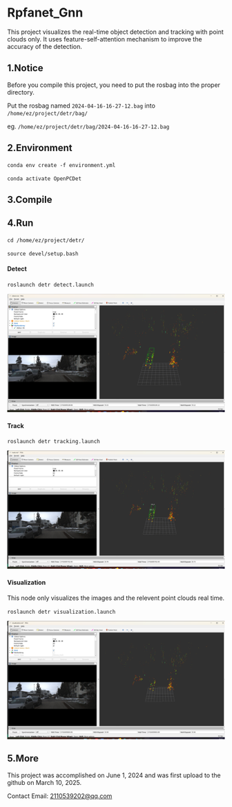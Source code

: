 # Rpfanet_Gnn

This project visualizes the real-time object detection and tracking with point clouds only. It uses feature-self-attention mechanism to improve the accuracy of the detection. 

## 1.Notice
Before you compile this project, you need to put the rosbag into the proper directory.

Put the rosbag named `2024-04-16-16-27-12.bag` into `/home/ez/project/detr/bag/`

eg. `/home/ez/project/detr/bag/2024-04-16-16-27-12.bag`

## 2.Environment

`conda env create -f environment.yml`

`conda activate OpenPCDet`

## 3.Compile

## 4.Run

`cd /home/ez/project/detr/`

`source devel/setup.bash`

#### Detect

`roslaunch detr detect.launch`

<div align="center">
  <img src="https://github.com/Redamancy8013/rpfanet_gnn/blob/main/detect.jpg">
</div>

#### Track

`roslaunch detr tracking.launch`

<div align="center">
  <img src="https://github.com/Redamancy8013/rpfanet_gnn/blob/main/track.jpg">
</div>

#### Visualization

This node only visualizes the images and the relevent point clouds real time.

`roslaunch detr visualization.launch`

<div align="center">
  <img src="https://github.com/Redamancy8013/rpfanet_gnn/blob/main/visualization.jpg">
</div>

## 5.More

This project was accomplished on June 1, 2024 and was first upload to the github on March 10, 2025.

Contact Email: 2110539202@qq.com

